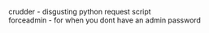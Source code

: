 crudder - disgusting python request script   
forceadmin - for when you dont have an admin password   
